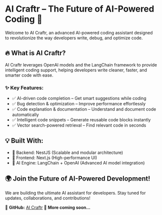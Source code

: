 # AI Craftr – The Future of AI-Powered Coding 🚀
Welcome to AI Craftr, an advanced AI-powered coding assistant designed to revolutionize the way developers write, debug, and optimize code.

## 🔥 What is AI Craftr?
AI Craftr leverages OpenAI models and the LangChain framework to provide intelligent coding support, helping developers write cleaner, faster, and smarter code with ease.

### ✨ Key Features:
- ✅ AI-driven code completion – Get smart suggestions while coding
- ✅ Bug detection & optimization – Improve performance effortlessly
- ✅ Code explanation & documentation – Understand and document code automatically
- ✅ Intelligent code snippets – Generate reusable code blocks instantly
- ✅ Vector search-powered retrieval – Find relevant code in seconds

## 💡 Built With:
- 🚀 Backend: NestJS (Scalable and modular architecture)
- 🚀 Frontend: Next.js (High-performance UI)
- 🚀 AI Engine: LangChain + OpenAI (Advanced AI model integration)

## 🌍 Join the Future of AI-Powered Development!
We are building the ultimate AI assistant for developers. Stay tuned for updates, collaborations, and contributions!

🔗 **GitHub:** [AI Craftr](https://github.com/AI-Craftr) 
🚀 **More coming soon...**
